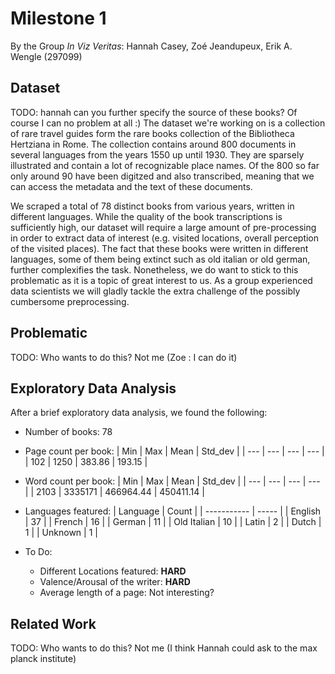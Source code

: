 # Milestone 1

By the Group _In Viz Veritas_:
Hannah Casey, Zoé Jeandupeux, Erik A. Wengle (297099)

## Dataset

TODO: hannah can you further specify the source of these books? Of course I can no problem at all :)
The dataset we're working on is a collection of rare travel guides form the rare books collection of the Bibliotheca Hertziana in Rome. The collection contains around 800 documents in several languages from the years 1550 up until 1930. They are sparsely illustrated and contain a lot of recognizable place names. Of the 800 so far only around 90 have been digitzed and also transcribed, meaning that we can access the metadata and the text of these documents.

We scraped a total of 78 distinct books from various years, written in different languages. While the quality of the book transcriptions is sufficiently high, our dataset will require a large amount of pre-processing in order to extract data of interest (e.g. visited locations, overall perception of the visited places). The fact that these books were written in different languages, some of them being extinct such as old italian or old german, further complexifies the task. Nonetheless, we do want to stick to this problematic as it is a topic of great interest to us. As a group experienced data scientists we will gladly tackle the extra challenge of the possibly cumbersome preprocessing.

## Problematic

TODO: Who wants to do this? Not me (Zoe : I can do it)

## Exploratory Data Analysis

After a brief exploratory data analysis, we found the following:

- Number of books: 78

- Page count per book:
  | Min | Max |  Mean   | Std_dev |
  | --- | --- |   ---   |   ---   |
  | 102 | 1250 | 383.86 | 193.15  |

- Word count per book:
  | Min  |   Max   |   Mean    |  Std_dev  |
  | ---  |   ---   |    ---    |    ---    |
  | 2103 | 3335171 | 466964.44 | 450411.14 |

- Languages featured:
    | Language    | Count |
    | ----------- | ----- |
    | English     | 37    |
    | French      | 16    |
    | German      | 11    |
    | Old Italian | 10    |
    | Latin       | 2     |
    | Dutch       | 1     |
    | Unknown     | 1     |

- To Do:
  - Different Locations featured: **HARD**
  - Valence/Arousal of the writer: **HARD**
  - Average length of a page: Not interesting?

## Related Work

TODO: Who wants to do this? Not me (I think Hannah could ask to the max planck institute)
